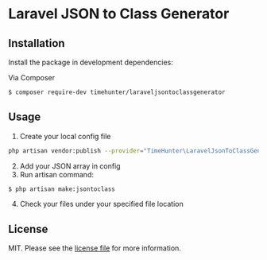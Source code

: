# Laravel JSON to Class Generator


## Installation

Install the package in development dependencies:

Via Composer

``` bash
$ composer require-dev timehunter/laraveljsontoclassgenerator
```

## Usage

1. Create your local config file
````bash
php artisan vendor:publish --provider="TimeHunter\LaravelJsonToClassGenerator\LaravelJsonToClassGeneratorServiceProvider"
````
2. Add your JSON array in config
3. Run artisan command:
````bash
$ php artisan make:jsontoclass
```` 
4. Check your files under your specified file location 

## License

MIT. Please see the [license file](license.md) for more information.

